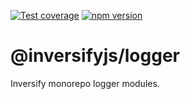 [![Test coverage](https://codecov.io/gh/inversify/monorepo/branch/main/graph/badge.svg?flag=%40inversifyjs%2Flogger)](https://codecov.io/gh/inversify/monorepo/branch/main/graph/badge.svg?flag=%40inversifyjs%2Flogger)
[![npm version](https://img.shields.io/github/package-json/v/inversify/monorepo?filename=packages%2Flogger%2Fpackage.json&style=plastic)](https://www.npmjs.com/package/@inversifyjs/logger)

# @inversifyjs/logger

Inversify monorepo logger modules.
